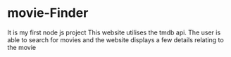 # movie-Finder
It is my first node js project
This website utilises the tmdb api.
The user is able to search for movies and the website displays a few details relating to the movie

